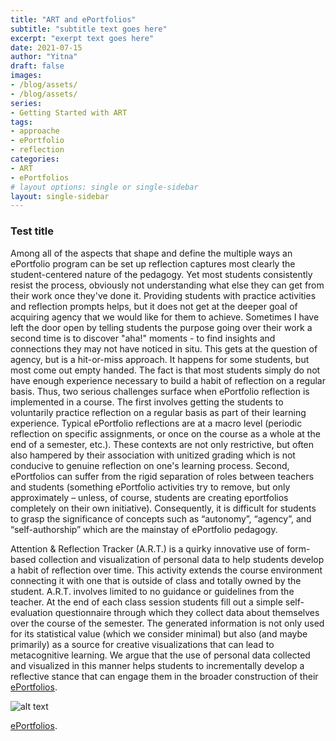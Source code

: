 ```yaml
---
title: "ART and ePortfolios"
subtitle: "subtitle text goes here"
excerpt: "exerpt text goes here"
date: 2021-07-15
author: "Yitna"
draft: false
images:
- /blog/assets/
- /blog/assets/
series:
- Getting Started with ART 
tags:
- approache
- ePortfolio
- reflection
categories:
- ART
- ePortfolios
# layout options: single or single-sidebar
layout: single-sidebar
---
```

### Test title
Among all of the aspects that shape and define the multiple ways an ePortfolio program can be set up reflection captures most clearly the student-centered nature of the pedagogy. Yet most students consistently resist the process, obviously not understanding what else they can get from their work once they've done it. Providing students with practice activities and reflection prompts helps, but it does not get at the deeper goal of acquiring agency that we would like for them to achieve.  Sometimes I have left the door open by telling students the purpose going over their work a second time is to discover "aha!" moments - to find insights and connections they may not have noticed in situ.  This gets at the question of agency, but is a hit-or-miss approach.  It happens for some students, but most come out empty handed. The fact is that most students simply do not have enough experience necessary to build a habit of reflection on a regular basis. Thus, two serious challenges surface when ePortfolio reflection is implemented in a course.  The first involves getting the students to voluntarily practice reflection on a regular basis as part of their learning experience.  Typical ePortfolio reflections are at a macro level (periodic reflection on specific assignments, or once on the course as a whole at the end of a semester, etc.).  These contexts are not only restrictive, but often also hampered by their association with unitized grading which is not conducive to genuine reflection on one's learning process.  Second, ePortfolios can suffer from the rigid separation of roles between teachers and students (something ePortfolio activities try to remove, but only approximately – unless, of course, students are creating eportfolios completely on their own initiative).  Consequently, it is difficult for students to grasp the significance of concepts such as “autonomy”, “agency”, and “self-authorship” which are the mainstay of ePortfolio pedagogy. 

Attention & Reflection Tracker (A.R.T.) is a quirky innovative use of form-based collection and visualization of personal data to help students develop a  habit of reflection over time. This activity extends the course environment connecting it with one that is outside of class and totally owned by the student. A.R.T. involves limited to no guidance or guidelines from the teacher.  At the end of each class session students fill out a simple self-evaluation questionnaire through which they collect data about themselves over the course of the semester. The generated information is not only used for its statistical value (which we consider minimal) but also (and maybe primarily) as a source for creative visualizations that can lead to metacognitive learning.  We argue that the use of personal data collected and visualized in this manner helps students to incrementally develop a reflective stance that can engage them in the broader construction of their [ePortfolios](https://firdyiwek.us).

![alt text](/blog/assets/tachyons-thumbnail.png)


<a href="https://firdyiwek.us">ePortfolios</a>. 
### 